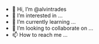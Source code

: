 - 👋 Hi, I’m @alvintrades
- 👀 I’m interested in ...
- 🌱 I’m currently learning ...
- 💞️ I’m looking to collaborate on ...
- 📫 How to reach me ...

<!---
alvintrades/alvintrades is a ✨ special ✨ repository because its `README.md` (this file) appears on your GitHub profile.
You can click the Preview link to take a look at your changes.
--->

